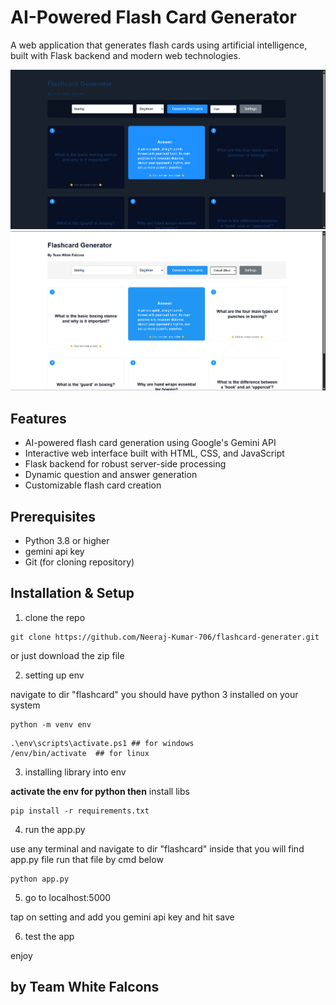 # AI-Powered Flash Card Generator

A web application that generates flash cards using artificial intelligence, built with Flask backend and modern web technologies.

![dark mode](screenshots/1.png)
![default mode](screenshots/4.png)

## Features

- AI-powered flash card generation using Google's Gemini API
- Interactive web interface built with HTML, CSS, and JavaScript
- Flask backend for robust server-side processing
- Dynamic question and answer generation
- Customizable flash card creation

## Prerequisites

- Python 3.8 or higher
- gemini api key
- Git (for cloning repository)

## Installation & Setup
1. clone the repo 

```
git clone https://github.com/Neeraj-Kumar-706/flashcard-generater.git
```
or just download the zip file

2. setting up env

navigate to dir "flashcard" 
you should have python 3 installed on your system
```
python -m venv env
```
```
.\env\scripts\activate.ps1 ## for windows
/env/bin/activate  ## for linux
```
3. installing library into env

**activate the env for python then** install libs 
```
pip install -r requirements.txt
```
4. run the app.py

use any terminal and navigate to dir "flashcard" inside that you will find app.py file run that file by cmd below
```
python app.py
```
5. go to localhost:5000

tap on setting and add you gemini api key and hit save 

6. test the app 

enjoy 


## by Team White Falcons
